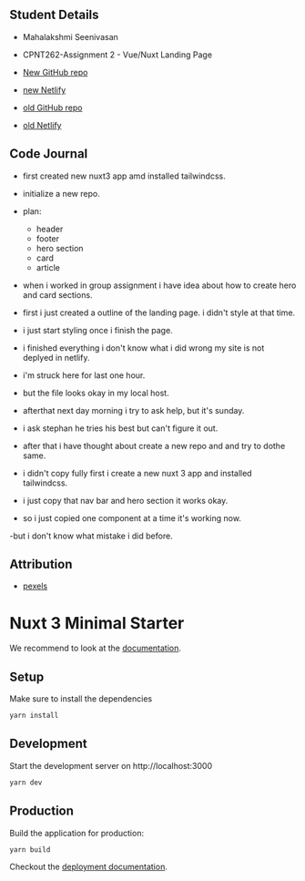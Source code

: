 ## Student Details

- Mahalakshmi Seenivasan

- CPNT262-Assignment 2 - Vue/Nuxt Landing Page

- [New GitHub repo](https://github.com/Mahalakshmi-24/cpnt262-assignment2)

- [new Netlify](https://lambent-gumption-d39557.netlify.app/)

- [old GitHub repo](https://github.com/Mahalakshmi-24/cpnt262-landingpage)

- [old Netlify](https://gleeful-jelly-b3cfd7.netlify.app/)

## Code Journal

- first created new nuxt3 app amd installed tailwindcss.

- initialize a new repo.

- plan:

  - header
  - footer
  - hero section
  - card
  - article

- when i worked in group assignment i have idea about how to create hero and card sections.

- first i just created a outline of the landing page. i didn't style at that time.

- i just start styling once i finish the page.

- i finished everything i don't know what i did wrong my site is not deplyed in netlify.

- i'm struck here for last one hour.

- but the file looks okay in my local host.

- afterthat next day morning i try to ask help, but it's sunday.

- i ask stephan he tries his best but can't figure it out.

- after that i have thought about create a new repo and and try to dothe same.

- i didn't copy fully first i create a new nuxt 3 app and installed tailwindcss.

- i just copy that nav bar and hero section it works okay.

- so i just copied one component at a time it's working now.

-but i don't know what mistake i did before.

## Attribution

- [pexels](https://www.pexels.com/)

# Nuxt 3 Minimal Starter

We recommend to look at the [documentation](https://v3.nuxtjs.org).

## Setup

Make sure to install the dependencies

```bash
yarn install
```

## Development

Start the development server on http://localhost:3000

```bash
yarn dev
```

## Production

Build the application for production:

```bash
yarn build
```

Checkout the [deployment documentation](https://v3.nuxtjs.org/docs/deployment).
